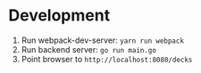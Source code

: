 # Development
1. Run webpack-dev-server: `yarn run webpack`
2. Run backend server: `go run main.go`
3. Point browser to `http://localhost:8080/decks`
